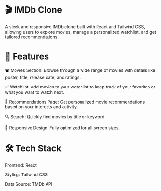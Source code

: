 # 🎬 IMDb Clone
A sleek and responsive IMDb clone built with React and Tailwind CSS, allowing users to explore movies, manage a personalized watchlist, and get tailored recommendations.

# 🚀 Features
📽️ Movies Section: Browse through a wide range of movies with details like poster, title, release date, and ratings.

✅ Watchlist: Add movies to your watchlist to keep track of your favorites or what you want to watch next.

🎯 Recommendations Page: Get personalized movie recommendations based on your interests and activity.

🔍 Search: Quickly find movies by title or keyword.

📱 Responsive Design: Fully optimized for all screen sizes.

# 🛠️ Tech Stack
Frontend: React

Styling: Tailwind CSS

Data Source: TMDb API
